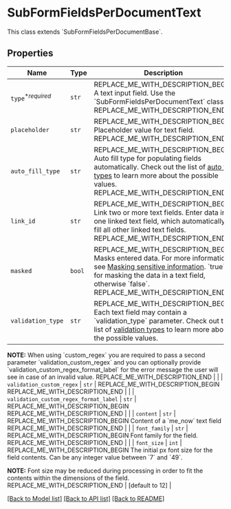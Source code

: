 # SubFormFieldsPerDocumentText

This class extends &#x60;SubFormFieldsPerDocumentBase&#x60;.

## Properties
Name | Type | Description | Notes
------------ | ------------- | ------------- | -------------
| `type`<sup>*_required_</sup> | ```str``` | REPLACE_ME_WITH_DESCRIPTION_BEGIN A text input field. Use the &#x60;SubFormFieldsPerDocumentText&#x60; class. REPLACE_ME_WITH_DESCRIPTION_END |  [default to 'text'] |
| `placeholder` | ```str``` | REPLACE_ME_WITH_DESCRIPTION_BEGIN Placeholder value for text field. REPLACE_ME_WITH_DESCRIPTION_END |  |
| `auto_fill_type` | ```str``` | REPLACE_ME_WITH_DESCRIPTION_BEGIN Auto fill type for populating fields automatically. Check out the list of [auto fill types](/api/reference/constants/#auto-fill-types) to learn more about the possible values. REPLACE_ME_WITH_DESCRIPTION_END |  |
| `link_id` | ```str``` | REPLACE_ME_WITH_DESCRIPTION_BEGIN Link two or more text fields. Enter data into one linked text field, which automatically fill all other linked text fields. REPLACE_ME_WITH_DESCRIPTION_END |  |
| `masked` | ```bool``` | REPLACE_ME_WITH_DESCRIPTION_BEGIN Masks entered data. For more information see [Masking sensitive information](https://faq.hellosign.com/hc/en-us/articles/360040742811-Masking-sensitive-information). &#x60;true&#x60; for masking the data in a text field, otherwise &#x60;false&#x60;. REPLACE_ME_WITH_DESCRIPTION_END |  |
| `validation_type` | ```str``` | REPLACE_ME_WITH_DESCRIPTION_BEGIN Each text field may contain a &#x60;validation_type&#x60; parameter. Check out the list of [validation types](https://faq.hellosign.com/hc/en-us/articles/217115577) to learn more about the possible values.

**NOTE:** When using &#x60;custom_regex&#x60; you are required to pass a second parameter &#x60;validation_custom_regex&#x60; and you can optionally provide &#x60;validation_custom_regex_format_label&#x60; for the error message the user will see in case of an invalid value. REPLACE_ME_WITH_DESCRIPTION_END |  |
| `validation_custom_regex` | ```str``` | REPLACE_ME_WITH_DESCRIPTION_BEGIN  REPLACE_ME_WITH_DESCRIPTION_END |  |
| `validation_custom_regex_format_label` | ```str``` | REPLACE_ME_WITH_DESCRIPTION_BEGIN  REPLACE_ME_WITH_DESCRIPTION_END |  |
| `content` | ```str``` | REPLACE_ME_WITH_DESCRIPTION_BEGIN Content of a &#x60;me_now&#x60; text field REPLACE_ME_WITH_DESCRIPTION_END |  |
| `font_family` | ```str``` | REPLACE_ME_WITH_DESCRIPTION_BEGIN Font family for the field. REPLACE_ME_WITH_DESCRIPTION_END |  |
| `font_size` | ```int``` | REPLACE_ME_WITH_DESCRIPTION_BEGIN The initial px font size for the field contents. Can be any integer value between &#x60;7&#x60; and &#x60;49&#x60;.

**NOTE:** Font size may be reduced during processing in order to fit the contents within the dimensions of the field. REPLACE_ME_WITH_DESCRIPTION_END |  [default to 12] |

[[Back to Model list]](../README.md#documentation-for-models) [[Back to API list]](../README.md#documentation-for-api-endpoints) [[Back to README]](../README.md)

